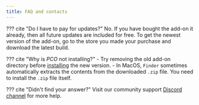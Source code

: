 ```yaml
---
title: FAQ and contacts
---
```


??? cite "Do I have to pay for updates?"
    No. If you have bought the add-on it already, then all future updates are included for free. To get the newest version of the add-on, go to the store you made your purchase and download the latest build.

??? cite "Why is *PCO* not installing?"
    - Try removing the old add-on directory before [installing](https://www.physicaladdons.com/pco/getting-started/#installation) the new version.
    - In MacOS, `Finder` sometimes automatically extracts the contents from the downloaded `.zip` file. You need to install the `.zip` file itself.

??? cite "Didn't find your answer?"
    Visit our community support [Discord channel](https://discord.gg/wvzPVzj9Vr) for more help.